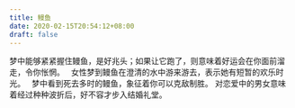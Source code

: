 ```yaml
---
title: 鳗鱼
date: 2020-02-15T20:54:12+08:00
draft: false
---
```


梦中能够紧紧握住鳗鱼，是好兆头；如果让它跑了，则意味着好运会在你面前溜走，令你怅惘。
 
女性梦到鳗鱼在澄清的水中游来游去，表示她有短暂的欢乐时光。
 
梦中看到死去多时的鳗鱼，象征着你可以克敌制胜。
对恋爱中的男女意味着经过种种波折后，好不容才步入结婚礼堂。
